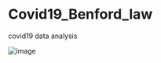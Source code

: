 # Covid19_Benford_law
covid19 data analysis

![image](https://user-images.githubusercontent.com/28197373/114300385-07026b80-9afb-11eb-92e1-3e2a5b9a638b.png)
